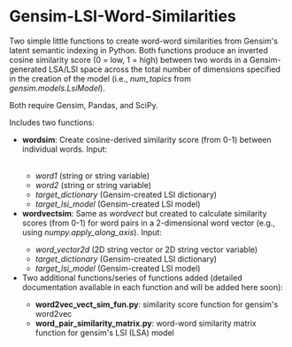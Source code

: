 # Gensim-LSI-Word-Similarities
Two simple little functions to create word-word similarities from Gensim's latent semantic indexing in Python. Both functions produce an inverted cosine similarity score (0 = low, 1 = high) between two words in a Gensim-generated LSA/LSI space across the total number of dimensions specified in the creation of the model (i.e., <i>num_topics</i> from <i>gensim.models.LsiModel</i>).

<p>Both require Gensim, Pandas, and SciPy.

<p>Includes two functions:
<ul>
<li><b>wordsim</b>: Create cosine-derived similarity score (from 0-1) between individual words. Input: </li>
<br>
	<ul>
	<li><i>word1</i> (string or string variable)</li>
	<li><i>word2</i> (string or string variable)</li>
	<li><i>target_dictionary</i> (Gensim-created LSI dictionary)</li>
	<li><i>target_lsi_model</i> (Gensim-created LSI model)</li>
	</ul>
<li><b>wordvectsim</b>: Same as <i>wordvect</i> but created to calculate similarity scores (from 0-1) for word pairs in a 2-dimensional word vector (e.g., using <i>numpy.apply_along_axis</i>). Input:</li>
	<ul>
	<li><i>word_vector2d</i> (2D string vector or 2D string vector variable)</li>
	<li><i>target_dictionary</i> (Gensim-created LSI dictionary)</li>
	<li><i>target_lsi_model</i> (Gensim-created LSI model)</li>
	</ul>
<li>Two additional functions/series of functions added (detailed documentation available in each function and will be added here soon):</li>
	<ul>
	<li><b>word2vec_vect_sim_fun.py</b>: similarity score function for gensim's word2vec</li>
	<li><b>word_pair_similarity_matrix.py</b>: word-word similarity matrix function for gensim's LSI (LSA) model</li>
	</ul>
</ul>